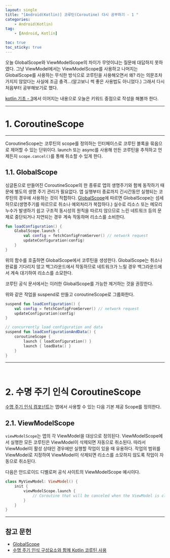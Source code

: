 ```yaml
---
layout: single
title: "[Android(Kotlin)] 코루틴(Coroutine) 다시 공부하기 - 1 "
categories: 
    - Android(Kotlin)
tag:
    - [Android, Kotlin]

toc: true
toc_sticky: true
---
```


오늘 GlobalScope와 ViewModelScope의 차이가 무엇이냐는 질문에 대답하지 못하였다. 그냥 ViewModel에서는 ViewModelScope를 사용하고 나머지는 GlobalScope를 사용하는 무식한 방식으로 코루틴을 사용해오면서 왜? 라는 의문조차 가지지 않았다는 사실에 조금 충격...(알고보니 썩 좋은 사용법도 아니었다.) 그래서 다시 처음부터 공부해보기로 했다.

[kotlin 기초 - 3](https://skipancho.github.io/android(kotlin)/3/)에서 이어지는 내용으로 오늘은 키워드 중점으로 작성을 해볼까 한다.

---

# 1. CoroutineScope
---
CoroutineScope는 코루틴의 scope를 정의하는 인터페이스로 코루틴 블록을 묶음으로 제어할 수 있는 단위이다. launch 또는 async를 사용해 만든 코루틴을 추적하고 언제든지 `scope.cancel()`를 통해 취소할 수 있게 한다.

## 1.1. GlobalScope
싱글톤으로 만들어진 CoroutineScope의 한 종류로 앱의 생명주기와 함께 동작하기 때문에 별도의 생명 주기 관리가 필요없다. 앱 실행부터 종료까지 긴시간동안 실행되는 코루틴의 경우에 사용하는 것이 적합하다. 
[GlobalScope](https://kotlin.github.io/kotlinx.coroutines/kotlinx-coroutines-core/kotlinx.coroutines/-global-scope/index.html)에 따르면 GlobalScope는 섬세하므로(생명주기를 따르므로 취소나 예외처리가 복잡하다.) 실수로 리소스 또는 메모리 누수가 발생하기 쉽고 구조적 동시성의 원칙을 따르지 않으므로 느린 네트워크 등의 문제로 중단되거나 지연되는 경우 계속 작동하며 리소스를 소비한다.

```kotlin
fun loadConfiguration() {
    GlobalScope.launch {
        val config = fetchConfigFromServer() // network request
        updateConfiguration(config)
    }
}
```
위의 함수를 호출하면 GlobalScope에서 코루틴을 생성한다. GlobalScope는  취소나 완료를 기다리지 않고 백그라운드에서 작동하므로 네트워크가 느릴 경우 백그라운드에서 계속 대기하여 리소스를 소모한다.

코루틴 공식 문서에서는 이러한 GlobalScope를 가능한 제거하는 것을 권장한다. 

위와 같은 작업을 suspend로 만들고 coroutineScope로 그룹화한다.

```kotlin
suspend fun loadConfiguration() {
    val config = fetchConfigFromServer() // network request
    updateConfiguration(config)
}
```

```kotlin
// concurrently load configuration and data
suspend fun loadConfigurationAndData() {
    coroutineScope {
        launch { loadConfiguration() }
        launch { loadData() }
    }
}
```
---
<br>

# 2. 수명 주기 인식 CoroutineScope

[수명 주기 인식 컴포넌트]()는 앱에서 사용할 수 있는 다음 기본 제공 Scope를 정의한다.

## 2.1. ViewModelScope
`viewModelScope`는 앱의 각 ViewModel을 대상으로 정의된다. ViewModelScope에서 실행한 모든 코루틴은 ViewModel이 삭제되면 자동으로 취소된다. 따라서 ViewModel이 활성 상태인 경우에만 실행할 작업이 있을 때 유용하다. 작업의 범위를 ViewModel로 지정하여 ViewModel이 삭제되면 리소스를 소모하지 않도록 작업이 자동으로 취소된다.

다음은 안드로이드 디벨로퍼 공식 사이트의 ViewModelScope 예시이다.

```kotlin
class MyViewModel: ViewModel() {
    init {
        viewModelScope.launch {
            // Coroutine that will be canceled when the ViewModel is cleared.
        }
    }
}
```

---

**참고 문헌**
---
- [GlobalScope](https://kotlin.github.io/kotlinx.coroutines/kotlinx-coroutines-core/kotlinx.coroutines/-global-scope/index.html)
- [수명 주기 인식 구성요소와 함께 Kotlin 코루틴 사용](https://developer.android.com/topic/libraries/architecture/coroutines?hl=ko)